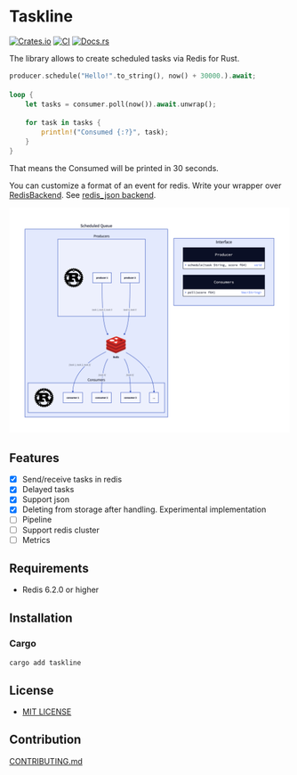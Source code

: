 # Taskline

[![Crates.io](https://img.shields.io/crates/v/taskline.svg)](https://crates.io/crates/taskline)
[![CI](https://img.shields.io/github/actions/workflow/status/daxartio/taskline/ci.yml?branch=main)](https://github.com/daxartio/taskline/actions)
[![Docs.rs](https://docs.rs/taskline/badge.svg)](https://docs.rs/taskline)
<!-- [![Coverage Status](https://coveralls.io/repos/github/daxartio/taskline/badge.svg?branch=main)](https://coveralls.io/github/daxartio/taskline?branch=main) -->

The library allows to create scheduled tasks via Redis for Rust.

```rust
producer.schedule("Hello!".to_string(), now() + 30000.).await;

loop {
    let tasks = consumer.poll(now()).await.unwrap();

    for task in tasks {
        println!("Consumed {:?}", task);
    }
}
```

That means the Consumed will be printed in 30 seconds.

You can customize a format of an event for redis. Write your wrapper over [RedisBackend](src/backends/redis.rs). See [redis_json backend](src/backends/redis_json.rs).

![diagram](diagram.png)

## Features

- [x] Send/receive tasks in redis
- [x] Delayed tasks
- [x] Support json
- [x] Deleting from storage after handling. Experimental implementation
- [ ] Pipeline
- [ ] Support redis cluster
- [ ] Metrics

## Requirements

- Redis 6.2.0 or higher

## Installation

### Cargo

```
cargo add taskline
```

## License

* [MIT LICENSE](LICENSE)

## Contribution

[CONTRIBUTING.md](CONTRIBUTING.md)
